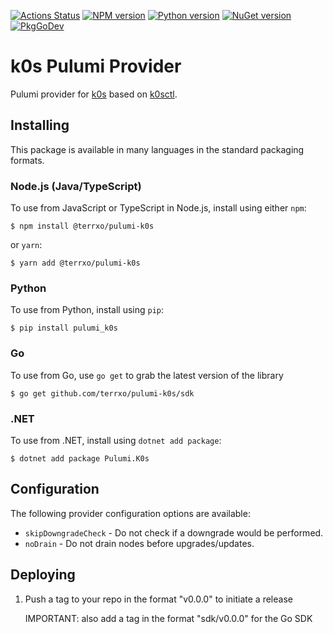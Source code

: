 [![Actions Status](https://github.com/terrxo/pulumi-k0s/actions/workflows/makefile.yaml/badge.svg)](https://github.com/terrxo/pulumi-k0s/actions)
[![NPM version](https://badge.fury.io/js/%40terrxo%2Fpulumi-k0s.svg)](https://www.npmjs.com/package/@terrxo/pulumi-k0s)
[![Python version](https://badge.fury.io/py/pulumi-k0s.svg)](https://pypi.org/project/pulumi-k0s)
[![NuGet version](https://badge.fury.io/nu/pulumi.k0s.svg)](https://badge.fury.io/nu/pulumi.k0s)
[![PkgGoDev](https://pkg.go.dev/badge/github.com/terrxo/pulumi-k0s/sdk/go)](https://pkg.go.dev/github.com/terrxo/pulumi-k0s/sdk/go)

# k0s Pulumi Provider

Pulumi provider for [k0s](https://k0sproject.io) based on [k0sctl](https://github.com/k0sproject/k0sctl).

## Installing

This package is available in many languages in the standard packaging formats.

### Node.js (Java/TypeScript)

To use from JavaScript or TypeScript in Node.js, install using either `npm`:

    $ npm install @terrxo/pulumi-k0s

or `yarn`:

    $ yarn add @terrxo/pulumi-k0s

### Python

To use from Python, install using `pip`:

    $ pip install pulumi_k0s

### Go

To use from Go, use `go get` to grab the latest version of the library

    $ go get github.com/terrxo/pulumi-k0s/sdk

### .NET

To use from .NET, install using `dotnet add package`:

    $ dotnet add package Pulumi.K0s

## Configuration

The following provider configuration options are available:

- `skipDowngradeCheck` - Do not check if a downgrade would be performed.
- `noDrain` - Do not drain nodes before upgrades/updates.

## Deploying

1. Push a tag to your repo in the format "v0.0.0" to initiate a release

   IMPORTANT: also add a tag in the format "sdk/v0.0.0" for the Go SDK
